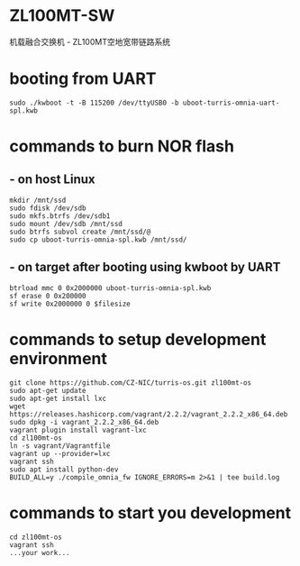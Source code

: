 # ZL100MT-SW
机载融合交换机 - ZL100MT空地宽带链路系统

# booting from UART

```
sudo ./kwboot -t -B 115200 /dev/ttyUSB0 -b uboot-turris-omnia-uart-spl.kwb
```

# commands to burn NOR flash
## - on host Linux
```
mkdir /mnt/ssd
sudo fdisk /dev/sdb
sudo mkfs.btrfs /dev/sdb1
sudo mount /dev/sdb /mnt/ssd
sudo btrfs subvol create /mnt/ssd/@
sudo cp uboot-turris-omnia-spl.kwb /mnt/ssd/
```
## - on target after booting using kwboot by UART
```
btrload mmc 0 0x2000000 uboot-turris-omnia-spl.kwb
sf erase 0 0x200000
sf write 0x2000000 0 $filesize
```

# commands to setup development environment
```
git clone https://github.com/CZ-NIC/turris-os.git zl100mt-os
sudo apt-get update
sudo apt-get install lxc
wget https://releases.hashicorp.com/vagrant/2.2.2/vagrant_2.2.2_x86_64.deb
sudo dpkg -i vagrant_2.2.2_x86_64.deb
vagrant plugin install vagrant-lxc
cd zl100mt-os
ln -s vagrant/Vagrantfile
vagrant up --provider=lxc
vagrant ssh
sudo apt install python-dev
BUILD_ALL=y ./compile_omnia_fw IGNORE_ERRORS=m 2>&1 | tee build.log
```

# commands to start you development
```
cd zl100mt-os
vagrant ssh
...your work...
```

